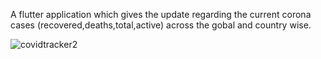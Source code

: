 A flutter application which gives the update regarding the current corona cases (recovered,deaths,total,active) across the gobal and country wise.

![covidtracker2](https://user-images.githubusercontent.com/43954262/81168618-f5444a00-8fb4-11ea-970b-bb586ed57a0d.jpeg)

